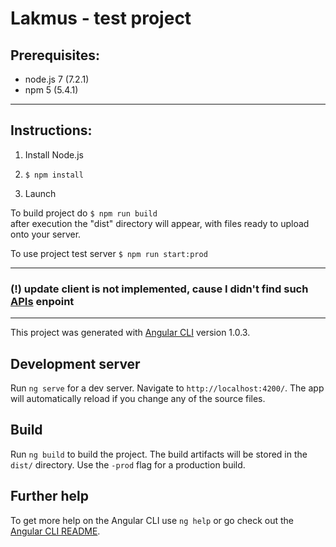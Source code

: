 # Lakmus - test project

## Prerequisites: 
  * node.js 7 (7.2.1)
  * npm 5     (5.4.1)
----

## Instructions:
 
1. Install Node.js

2. `$ npm install`

3. Launch

To build project do 
  `$ npm run build`    
after execution the "dist" directory will appear, with files ready to upload onto your server.

To use project test server
  `$ npm run start:prod`

---
### (!) update client is not implemented, cause I didn't find such [APIs](https://docs.google.com/document/d/1JdaFEiObRiERYjaRGr_524w1GgbFwBiM6aRPOhnWuGo/edit) enpoint
---

This project was generated with [Angular CLI](https://github.com/angular/angular-cli) version 1.0.3.

## Development server

Run `ng serve` for a dev server. Navigate to `http://localhost:4200/`. The app will automatically reload if you change any of the source files.

## Build

Run `ng build` to build the project. The build artifacts will be stored in the `dist/` directory. Use the `-prod` flag for a production build.

## Further help

To get more help on the Angular CLI use `ng help` or go check out the [Angular CLI README](https://github.com/angular/angular-cli/blob/master/README.md).
